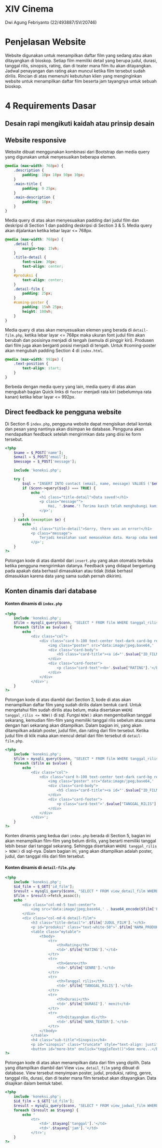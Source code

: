 # XIV Cinema
Dwi Agung Febriyanto (22/493887/SV/20746)

# Penjelasan Website
Website digunakan untuk menampilkan daftar film yang sedang atau akan ditayangkan di bioskop. Setiap film memiliki detail yang berupa judul, durasi, tanggal rilis, sinopsis, rating, dan di teater mana film itu akan ditayangkan. Jadwal penayangan dan rating akan muncul ketika film tersebut sudah dirilis. Rincian di atas memenuhi kebutuhan klien yang menginginkan website untuk menampilkan daftar film beserta jam tayangnya untuk sebuah bioskop.

# 4 Requirements Dasar
## Desain rapi mengikuti kaidah atau prinsip desain

## Website responsive
Website dibuat menggunakan kombinasi dari Bootstrap dan media query yang digunakan untuk menyesuaikan beberapa elemen.

```css
@media (max-width: 768px) {
    .description {
        padding: 10px 10px 50px 10px;
    }
    .main-title {
        padding: 0 25px;
    }
    .main-description {
        padding: 10px;
    }
}
```
Media query di atas akan menyesuaikan padding dari judul film dan deskripsi di Section 1 dan padding deskripsi di Section 3 & 5. Media query akan dijalankan ketika lebar layar <= 768px.
```css
@media (max-width: 768px) {
    .detail {
        margin-top: 15vh;
    }
    .title-detail {
        font-size: 30px;
        text-align: center;
    }
    #produksi {
        text-align: center;
    }
    .detail-film {
        padding: 25px;
    }
    #coming-poster {
        padding: 15vh 25px;
        height: 100vh;
    }
}
```
Media query di atas akan menyesuaikan elemen yang berada di ```detail-film.php```, ketika lebar layar <= 768px maka ukuran font judul film akan berubah dan posisinya menjadi di tengah (semula di pinggir kiri). Produsen dari film juga akan berganti posisi menjadi di tengah. Untuk #coming-poster akan mengubah padding Section 4 di ```index.html```.
```css
@media (max-width: 992px) {
    .text-position {
        text-align: start;
    }
}
```
Berbeda dengan media query yang lain, media query di atas akan mengubah bagian Quick links di ```footer``` menjadi rata kiri (sebelumnya rata kanan) ketika lebar layar <= 992px.

## Direct feedback ke pengguna website
Di Section 6 ```index.php```, pengguna website dapat mengisikan detail kontak dan pesan yang nantinya akan disimpan ke database. Pengguna akan mendapatkan feedback setelah mengirimkan data yang diisi ke form tersebut.
```php
<?php
    $name = $_POST['name'];
    $email = $_POST['email'];
    $message = $_POST['message'];

    include 'koneksi.php';

    try {
        $sql = "INSERT INTO contact (email, name, message) VALUES ('$email', '$name', '$message')";
        if ($conn->query($sql) === TRUE) {
            echo '
                <h1 class="title-detail">Data saved!</h1>
                <p class="message"">
                    Hai, '.$name.'! Terima kasih telah menghubungi kami! Kami sangat menghargai antusiasme Anda untuk berhubungan dengan kami. 
                </p>';
        }
    } catch (exception $e) {
        echo '
            <h1 class="title-detail">Sorry, there was an error!</h1>
            <p class="message">
                Terjadi kesalahan saat memasukkan data. Harap coba kembali dan periksa apakah sudah pernah mengirim pesan yang sama! 
            </p>';
    }
?>
```
Potongan kode di atas diambil dari ```insert.php``` yang akan otomatis terbuka ketika pengguna mengirimkan datanya. Feedback yang didapat bergantung pada apakah data berhasil dimasukkan atau tidak (tidak berhasil dimasukkan karena data yang sama sudah pernah dikirim).


## Konten dinamis dari database
#### Konten dinamis di ```index.php```
```php
<?php
    include 'koneksi.php';
    $film = mysqli_query($conn, "SELECT * FROM film WHERE tanggal_rilis <= NOW()");
    foreach ($film as $value) {
        echo '
            <div class="col">
                <div class="card h-100 text-center text-dark card-bg reveal">
                    <img class="poster" src="data:image/jpeg;base64,' . base64_encode($value['POSTER']) .'" height="fit-content">
                    <div class="card-body">
                        <h5 class="card-title"><a id="'.$value["ID_FILM"].'" href="detail-film.php?id_film='.$value["ID_FILM"].'" class="text-decoration-none film-title">'.$value["JUDUL_FILM"].'</a></h5>
                    </div>
                    <div class="card-footer">
                        <p class="card-text"><b>'.$value["RATING"].'</b></p>
                    </div>
                </div>
            </div>';
    }
?>
```
Potongan kode di atas diambil dari Section 3, kode di atas akan menampilkan daftar film yang sudah dirilis dalam bentuk card. Untuk mengetahui film sudah dirilis atau belum, maka disertakan ```WHERE tanggal_rilis <= NOW()``` di sql. Fungsi ```NOW()``` akan mengembalikan tanggal sekarang, kemudian film-film yang memiliki tanggal rilis sebelum atau sama dengan hari sekarang akan ditampilkan. Dalam bagian ini, yang akan ditampilkan adalah poster, judul film, dan rating dari film tersebut. Ketika judul film di klik maka akan mencul detail dari film tersebut di ```detail-film.php```.
```php
<?php
    include 'koneksi.php';
    $film = mysqli_query($conn, "SELECT * FROM film WHERE tanggal_rilis > NOW()");
    foreach ($film as $value) {
        echo '
            <div class="col">
                <div class="card h-100 text-center text-dark card-bg reveal">
                    <img class="poster" src="data:image/jpeg;base64,' . base64_encode($value['POSTER']) .'" height="fit-content">
                    <div class="card-body">
                        <h5 class="card-title"><a id="'.$value["ID_FILM"].'" href="detail-film.php?id_film='.$value["ID_FILM"].'" class="text-decoration-none film-title">'.$value["JUDUL_FILM"].'</a></h5>
                    </div>
                    <div class="card-footer">
                        <p class="card-text">'.$value["TANGGAL_RILIS"].'</p>
                    </div>
                </div>
            </div>';
    }
?>
```
Konten dinamis yang kedua dari ```index.php``` berada di Section 5, bagian ini akan menampilkan film-film yang belum dirilis, yang berarti memiliki tanggal lebih besar dari tanggal sekarang. Sehingga disertakan ```WHERE tanggal_rilis > NOW()``` di sql-nya. Dalam bagian ini, yang akan ditampilkan adalah poster, judul, dan tanggal rilis dari film tersebut.
#### Konten dinamis di ```detail-film.php```
```php
<?php
    include 'koneksi.php';
    $id_film = $_GET['id_film'];
    $result = mysqli_query($conn, "SELECT * FROM view_detail_film WHERE ID_FILM = '$id_film'");
    $film = $result->fetch_assoc();
    echo '
        <div class="col-md-5 text-center">
            <img src="data:image/jpeg;base64,' . base64_encode($film['POSTER']) .'" class="rounded" width="70%">
        </div>
        <div class="col-md-6 detail-film">
            <h3 class="title-detail">'.$film['JUDUL_FILM'].'</h3>
            <p id="produksi" class="text-white-50">'.$film['NAMA_PRODUKSI'].'</p>
            <table class="mytable">
                <tbody>
                    <tr>
                        <th>Rating</th>
                        <td>'.$film['RATING'].'</td>
                    </tr>
                    <tr>
                        <th>Genre</th>
                        <td>'.$film['GENRE'].'</td>
                    </tr>
                    <tr>
                        <th>Tanggal rilis</th>
                        <td>'.$film['TANGGAL_RILIS'].'</td>
                    </tr>
                    <tr>
                        <th>Durasi</th>
                        <td>'.$film['DURASI'].' menit</td>
                    </tr>
                    <tr>
                        <th>Ditayangkan di</th>
                        <td>'.$film['NAMA_TEATER'].'</td>
                    </tr>
                </tbody>
            </table>
            <h4 class="sub-title">Sinopsis</h4>
            <p id="sinopsis" class="truncate" style="text-align: justify; margin-bottom: 0;">'.$film['SINOPSIS'].'</p>
            <button id="more-btn" onclick="toggleText()">See more...</button>';
?>
```
Potongan kode di atas akan menampilkan data dari film yang dipilih. Data yang ditampilkan diambil dari View ```view_detail_film``` yang dibuat di database. View tersebut menyimpan poster, judul, produksi, rating, genre, tanggal rilis, durasi, dan di teater mana film tersebut akan ditayangkan. Data disajikan dalam bentuk tabel.
```php
<?php
    include 'koneksi.php';
    $id_film = $_GET['id_film'];
    $result = mysqli_query($conn, "SELECT * FROM view_jadwal_film WHERE ID_FILM = '$id_film'");
    foreach ($result as $tayang) {
        echo '
            <tr>
                <td>'.$tayang['tanggal'].'</td>
                <td>'.$tayang['jam'].'</td>
            </tr>';
    }
?>
```
